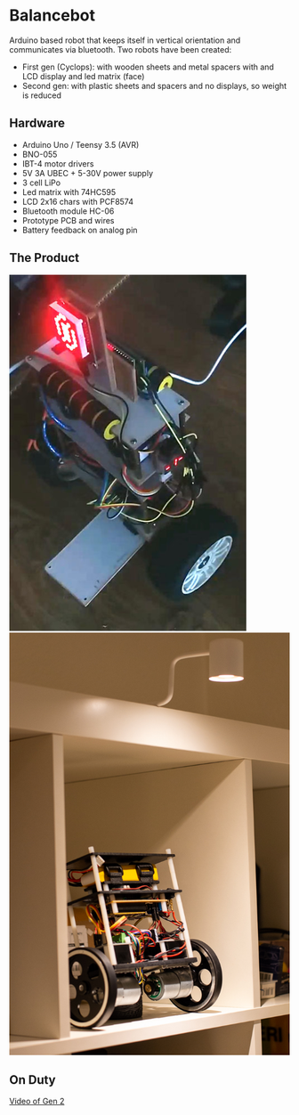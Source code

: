 # Balancebot

Arduino based robot that keeps itself in vertical orientation and communicates via bluetooth.
Two robots have been created:
- First gen (Cyclops): with wooden sheets and metal spacers with and LCD display and led matrix (face)
- Second gen: with plastic sheets and spacers and no displays, so weight is reduced

## Hardware
- Arduino Uno / Teensy 3.5 (AVR)
- BNO-055
- IBT-4 motor drivers
- 5V 3A UBEC + 5-30V power supply
- 3 cell LiPo
- Led matrix with 74HC595
- LCD 2x16 chars with PCF8574
- Bluetooth module HC-06
- Prototype PCB and wires
- Battery feedback on analog pin

## The Product

 ![Gen 1 balancebot](/assets/gen1.jpg)
 ![Gen 2 balancebot](/assets/gen2.jpg)

## On Duty

[Video of Gen 2](https://www.youtube.com/watch?v=UFllx0rBELQ)
